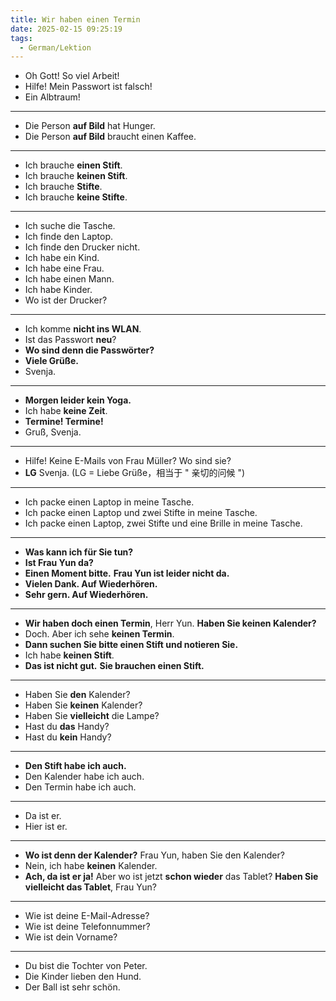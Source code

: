 ```yaml
---
title: Wir haben einen Termin
date: 2025-02-15 09:25:19
tags:
  - German/Lektion
---
```

- Oh Gott! So viel Arbeit!
- Hilfe! Mein Passwort ist falsch!
- Ein Albtraum!
---
- Die Person **auf Bild** hat Hunger.
- Die Person **auf Bild** braucht einen Kaffee.
---
- Ich brauche **einen Stift**.
- Ich brauche **keinen Stift**.
- Ich brauche **Stifte**.
- Ich brauche **keine Stifte**.
---
- Ich suche die Tasche.
- Ich finde den Laptop.
- Ich finde den Drucker nicht.
- Ich habe ein Kind.
- Ich habe eine Frau.
- Ich habe einen Mann.
- Ich habe Kinder.
- Wo ist der Drucker?
---
- Ich komme **nicht ins WLAN**.
- Ist das Passwort **neu**?
- **Wo sind denn die Passwörter?**
- **Viele Grüße.**
- Svenja.
---
- **Morgen leider kein Yoga.**
- Ich habe **keine Zeit**.
- **Termine! Termine!**
- Gruß, Svenja.
---
- Hilfe! Keine E-Mails von Frau Müller? Wo sind sie?
- **LG** Svenja. (LG = Liebe Grüße，相当于 " 亲切的问候 ")
---
- Ich packe einen Laptop in meine Tasche.
- Ich packe einen Laptop und zwei Stifte in meine Tasche.
- Ich packe einen Laptop, zwei Stifte und eine Brille in meine Tasche.
---
- **Was kann ich für Sie tun?**
- **Ist Frau Yun da?**
- **Einen Moment bitte.** **Frau Yun ist leider nicht da.**
- **Vielen Dank. Auf Wiederhören.**
- **Sehr gern. Auf Wiederhören.**
---
- **Wir haben doch einen Termin**, Herr Yun. **Haben Sie keinen Kalender?**
- Doch. Aber ich sehe **keinen Termin**.
- **Dann suchen Sie bitte einen Stift und notieren Sie.**
- Ich habe **keinen Stift**.
- **Das ist nicht gut.** **Sie brauchen einen Stift.**
---
- Haben Sie **den** Kalender?
- Haben Sie **keinen** Kalender?
- Haben Sie **vielleicht** die Lampe?
- Hast du **das** Handy?
- Hast du **kein** Handy?
---
- **Den Stift habe ich auch.**
- Den Kalender habe ich auch.
- Den Termin habe ich auch.
---
- Da ist er.
- Hier ist er.
---
- **Wo ist denn der Kalender?** Frau Yun, haben Sie den Kalender?
- Nein, ich habe **keinen** Kalender.
- **Ach, da ist er ja!** Aber wo ist jetzt **schon wieder** das Tablet? **Haben Sie vielleicht das Tablet**, Frau Yun?
---
- Wie ist deine E-Mail-Adresse?
- Wie ist deine Telefonnummer?
- Wie ist dein Vorname?
---
- Du bist die Tochter von Peter.
- Die Kinder lieben den Hund.
- Der Ball ist sehr schön.
